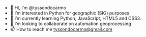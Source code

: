 - 👋 Hi, I’m @tyssondocarmo
- 👀 I’m interested in Python for geographic (SIG) purposes
- 🌱 I’m currently learning Python, JavaScript, HTML5 and CSS3.
- 💞️ I’m looking to collaborate on automation geoprocessing
- 📫 How to reach me tyssondocarmo@gmail.com

<!---
tyssondocarmo/tyssondocarmo is a ✨ special ✨ repository because its `README.md` (this file) appears on your GitHub profile.
You can click the Preview link to take a look at your changes.
--->
